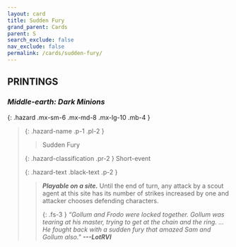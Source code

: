 ```yaml
---
layout: card
title: Sudden Fury
grand_parent: Cards
parent: S
search_exclude: false
nav_exclude: false
permalink: /cards/sudden-fury/
---
```


## PRINTINGS


### _Middle-earth: Dark Minions_

{: .hazard .mx-sm-6 .mx-md-8 .mx-lg-10 .mb-4 }
> {: .hazard-name .p-1 .pl-2 }
> > <div class="hazard-mp"></div>
> > <div class="card-name">Sudden Fury</div>
>
> {: .hazard-classification .pr-2 }
> Short-event
>
> {: .hazard-text .black-text .p-2 }
> > ***Playable on a site.*** Until the end of turn, any attack by a scout agent at this site has its number of strikes increased by one and attacker chooses defending characters. 
> > 
> > {: .fs-3 } 
> > _“Gollum and Frodo were locked together. Gollum was tearing at his master, trying to get at the chain and the ring. ... He fought back with a sudden fury that amazed Sam and Gollum also."_ ***---&#65279;LotRVI***  
>
